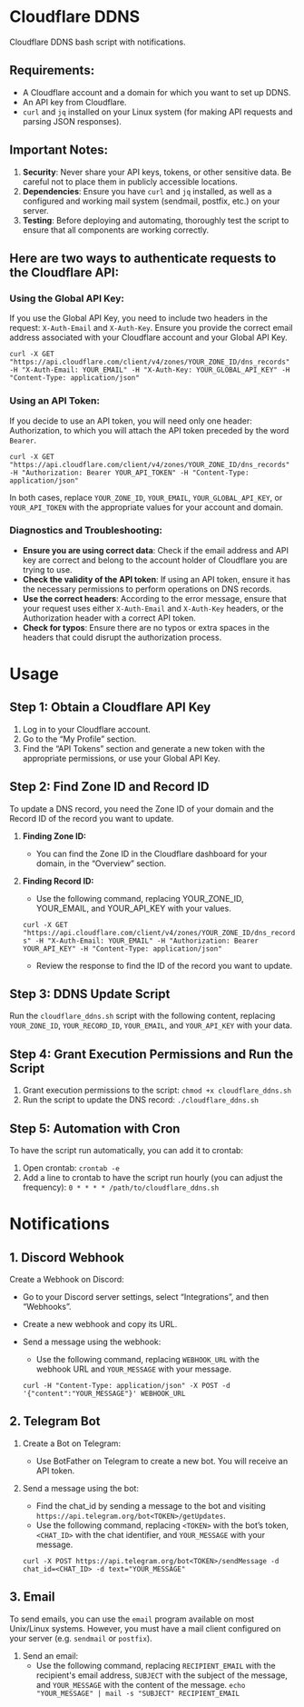 # Cloudflare DDNS
Cloudflare DDNS bash script with notifications.

## Requirements:
- A Cloudflare account and a domain for which you want to set up DDNS.
- An API key from Cloudflare.
- `curl` and `jq` installed on your Linux system (for making API requests and parsing JSON responses).

## Important Notes:
1. **Security**: Never share your API keys, tokens, or other sensitive data. Be careful not to place them in publicly accessible locations.
2. **Dependencies**: Ensure you have `curl` and `jq` installed, as well as a configured and working mail system (sendmail, postfix, etc.) on your server.
3. **Testing**: Before deploying and automating, thoroughly test the script to ensure that all components are working correctly.

## Here are two ways to authenticate requests to the Cloudflare API:
### Using the Global API Key:
If you use the Global API Key, you need to include two headers in the request: `X-Auth-Email` and `X-Auth-Key`. Ensure you provide the correct email address associated with your Cloudflare account and your Global API Key.

`curl -X GET "https://api.cloudflare.com/client/v4/zones/YOUR_ZONE_ID/dns_records" -H "X-Auth-Email: YOUR_EMAIL" -H "X-Auth-Key: YOUR_GLOBAL_API_KEY" -H "Content-Type: application/json"`

### Using an API Token:
If you decide to use an API token, you will need only one header: Authorization, to which you will attach the API token preceded by the word `Bearer`.

`curl -X GET "https://api.cloudflare.com/client/v4/zones/YOUR_ZONE_ID/dns_records" -H "Authorization: Bearer YOUR_API_TOKEN" -H "Content-Type: application/json"`

In both cases, replace `YOUR_ZONE_ID`, `YOUR_EMAIL`, `YOUR_GLOBAL_API_KEY`, or `YOUR_API_TOKEN` with the appropriate values for your account and domain.

### Diagnostics and Troubleshooting: 
- **Ensure you are using correct data**: Check if the email address and API key are correct and belong to the account holder of Cloudflare you are trying to use. 
- **Check the validity of the API token**: If using an API token, ensure it has the necessary permissions to perform operations on DNS records. 
- **Use the correct headers**: According to the error message, ensure that your request uses either `X-Auth-Email` and `X-Auth-Key` headers, or the Authorization header with a correct API token. 
- **Check for typos**: Ensure there are no typos or extra spaces in the headers that could disrupt the authorization process.

# Usage
## Step 1: Obtain a Cloudflare API Key
1. Log in to your Cloudflare account.
2. Go to the “My Profile” section.
3. Find the “API Tokens” section and generate a new token with the appropriate permissions, or use your Global API Key.

## Step 2: Find Zone ID and Record ID
To update a DNS record, you need the Zone ID of your domain and the Record ID of the record you want to update.
1. **Finding Zone ID:**
    - You can find the Zone ID in the Cloudflare dashboard for your domain, in the “Overview” section.
2. **Finding Record ID:**    
    - Use the following command, replacing YOUR_ZONE_ID, YOUR_EMAIL, and YOUR_API_KEY with your values.
    
    `curl -X GET "https://api.cloudflare.com/client/v4/zones/YOUR_ZONE_ID/dns_records" -H "X-Auth-Email: YOUR_EMAIL" -H "Authorization: Bearer YOUR_API_KEY" -H "Content-Type: application/json"`
   
    - Review the response to find the ID of the record you want to update.

## Step 3: DDNS Update Script 
Run the `cloudflare_ddns.sh` script with the following content, replacing `YOUR_ZONE_ID`, `YOUR_RECORD_ID`, `YOUR_EMAIL`, and `YOUR_API_KEY` with your data. 
## Step 4: Grant Execution Permissions and Run the Script 
1. Grant execution permissions to the script: `chmod +x cloudflare_ddns.sh`
2. Run the script to update the DNS record: `./cloudflare_ddns.sh`
## Step 5: Automation with Cron
To have the script run automatically, you can add it to crontab:
1. Open crontab: `crontab -e`
2. Add a line to crontab to have the script run hourly (you can adjust the frequency):
    `0 * * * * /path/to/cloudflare_ddns.sh`
	
# Notifications
## 1. Discord Webhook
Create a Webhook on Discord:
- Go to your Discord server settings, select “Integrations”, and then “Webhooks”.
- Create a new webhook and copy its URL.
- Send a message using the webhook:
    - Use the following command, replacing `WEBHOOK_URL` with the webhook URL and `YOUR_MESSAGE` with your message.
    
    `curl -H "Content-Type: application/json" -X POST -d '{"content":"YOUR_MESSAGE"}' WEBHOOK_URL`
    
## 2. Telegram Bot
1. Create a Bot on Telegram:
	- Use BotFather on Telegram to create a new bot. You will receive an API token.
2. Send a message using the bot:
    - Find the chat_id by sending a message to the bot and visiting `https://api.telegram.org/bot<TOKEN>/getUpdates`.
    - Use the following command, replacing `<TOKEN>` with the bot’s token, `<CHAT_ID>` with the chat identifier, and `YOUR_MESSAGE` with your message.
    
    `curl -X POST https://api.telegram.org/bot<TOKEN>/sendMessage -d chat_id=<CHAT_ID> -d text="YOUR_MESSAGE"`
## 3. Email
To send emails, you can use the `email` program available on most Unix/Linux systems. However, you must have a mail client configured on your server (e.g. `sendmail` or `postfix`).
1. Send an email:
	- Use the following command, replacing `RECIPIENT_EMAIL` with the recipient's email address, `SUBJECT` with the subject of the message, and `YOUR_MESSAGE` with the content of the message.
	    `echo "YOUR_MESSAGE" | mail -s "SUBJECT" RECIPIENT_EMAIL`	
